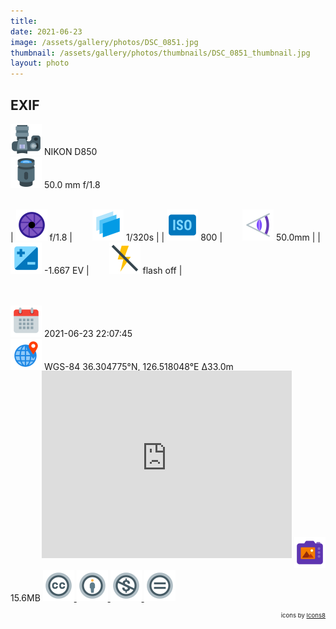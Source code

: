 ```yaml
---
title: ‎
date: 2021-06-23
image: /assets/gallery/photos/DSC_0851.jpg
thumbnail: /assets/gallery/photos/thumbnails/DSC_0851_thumbnail.jpg
layout: photo
---
```

<style>
  div.container {
    width: 100% !important;
    max-width: none !important;
  }
  img.main-img {
    height: auto !important;
    max-width: 100% !important;
    max-height: 100vh !important;
  }
  img.exif {
    width: 50px;
    height: 50px;
  }
</style>

## EXIF
<img src='/assets/images/icons/camera.png' class='exif'> NIKON D850  
<img src='/assets/images/icons/lens.png' class='exif'> 50.0 mm f/1.8
<br><br>

| <img src='/assets/images/icons/aperture.png' class='exif'> f/1.8 | &emsp;&emsp;<img src='/assets/images/icons/shutter-speed.png' class='exif'> 1/320s |
| <img src='/assets/images/icons/iso.png' class='exif'> 800 | &emsp;&emsp;<img src='/assets/images/icons/focal-length.png' class='exif'> 50.0mm |
| <img src='/assets/images/icons/exposure.png' class='exif'> -1.667 EV | &emsp;&emsp;<img src='/assets/images/icons/flash-off.png' class='exif'> flash off |

<br><br>
<img src='/assets/images/icons/calendar.png' class='exif'> 2021-06-23 22:07:45  
<img src='/assets/images/icons/location.png' class='exif'> WGS-84 36.304775°N, 126.518048°E Δ33.0m  
<iframe src="https://www.google.com/maps/embed/v1/place?key=AIzaSyCya2DWkf5zX4lbp4EoHf49Rb6moUk8wIs&zoom=17&q=36.304775,126.51804833333334&center=36.304775,126.51804833333334" frameborder="0" style="width: 80%; max-width:400px; height: 300px; margin: -1rem 0 1rem 50px; border: 0;"></iframe>  
<img src='/assets/images/icons/image.png' class='exif'> 15.6MB

<a href='https://creativecommons.org/licenses/by-nc-nd/2.0/' class='no-underline'>
  <img src='/assets/images/icons/ccl/cc.png' class='exif'>
  <img src='/assets/images/icons/ccl/by.png' class='exif'>
  <img src='/assets/images/icons/ccl/nc.png' class='exif'>
  <img src='/assets/images/icons/ccl/nd.png' class='exif'>
</a>

<span style='float: right; font-size: 0.6rem'>icons by <a target="_blank" href="https://icons8.com">Icons8</a></span>
<br>